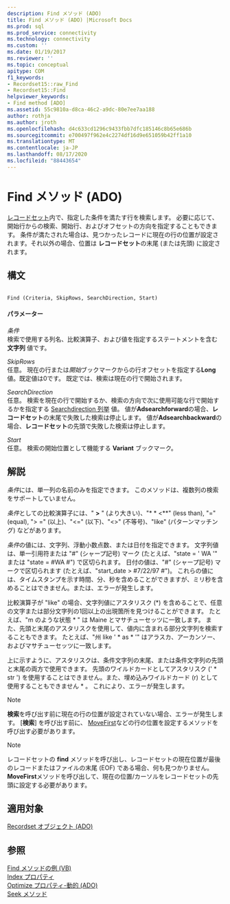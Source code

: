 ```yaml
---
description: Find メソッド (ADO)
title: Find メソッド (ADO) |Microsoft Docs
ms.prod: sql
ms.prod_service: connectivity
ms.technology: connectivity
ms.custom: ''
ms.date: 01/19/2017
ms.reviewer: ''
ms.topic: conceptual
apitype: COM
f1_keywords:
- Recordset15::raw_Find
- Recordset15::Find
helpviewer_keywords:
- Find method [ADO]
ms.assetid: 55c9810a-d8ca-46c2-a9dc-80e7ee7aa188
author: rothja
ms.author: jroth
ms.openlocfilehash: d4c633cd1296c9433fbb7dfc185146c8b65e686b
ms.sourcegitcommit: e700497f962e4c2274df16d9e651059b42ff1a10
ms.translationtype: MT
ms.contentlocale: ja-JP
ms.lasthandoff: 08/17/2020
ms.locfileid: "88443654"
---
```

# <a name="find-method-ado"></a>Find メソッド (ADO)
[レコードセット](../../../ado/reference/ado-api/recordset-object-ado.md)内で、指定した条件を満たす行を検索します。 必要に応じて、開始行からの検索、開始行、およびオフセットの方向を指定することもできます。 条件が満たされた場合は、見つかったレコードに現在の行の位置が設定されます。それ以外の場合、位置は **レコードセット**の末尾 (または先頭) に設定されます。  
  
## <a name="syntax"></a>構文  
  
```  
  
Find (Criteria, SkipRows, SearchDirection, Start)  
```  
  
#### <a name="parameters"></a>パラメーター  
 *条件*  
 検索で使用する列名、比較演算子、および値を指定するステートメントを含む **文字列** 値です。  
  
 *SkipRows*  
 任意。 現在の行または*開始*ブックマークからの行オフセットを指定する**Long**値。既定値は0です。 既定では、検索は現在の行で開始されます。  
  
 *SearchDirection*  
 任意。 検索を現在の行で開始するか、検索の方向で次に使用可能な行で開始するかを指定する [Searchdirection 列挙](../../../ado/reference/ado-api/searchdirectionenum.md) 値。 値が**Adsearchforward**の場合、**レコードセット**の末尾で失敗した検索は停止します。 値が**Adsearchbackward**の場合、**レコードセット**の先頭で失敗した検索は停止します。  
  
 *Start*  
 任意。 検索の開始位置として機能する **Variant** ブックマーク。  
  
## <a name="remarks"></a>解説  
 *条件*には、単一列の名前のみを指定できます。 このメソッドは、複数列の検索をサポートしていません。  
  
 *条件*としての比較演算子には、" **>** " (より大きい)、"* * \<**" (less than), "=" (equal), "> =" (以上)、"<=" (以下)、"<>" (不等号)、"like" (パターンマッチング) などがあります。  
  
 *条件*の値には、文字列、浮動小数点数、または日付を指定できます。 文字列値は、単一引用符または "#" (シャープ記号) マーク (たとえば、"state = ' WA '" または "state = #WA #") で区切られます。 日付の値は、"#" (シャープ記号) マークで区切られます (たとえば、"start_date > #7/22/97 #")。 これらの値には、タイムスタンプを示す時間、分、秒を含めることができますが、ミリ秒を含めることはできません。または、エラーが発生します。  
  
 比較演算子が "like" の場合、文字列値にアスタリスク (*) を含めることで、任意の文字または部分文字列の1回以上の出現箇所を見つけることができます。 たとえば、"m のような状態 \* " は Maine とマサチューセッツに一致します。 また、先頭と末尾のアスタリスクを使用して、値内に含まれる部分文字列を検索することもできます。 たとえば、"州 like ' \* as \* '" はアラスカ、アーカンソー、およびマサチューセッツに一致します。  
  
 上に示すように、アスタリスクは、条件文字列の末尾、または条件文字列の先頭と末尾の両方で使用できます。 先頭のワイルドカードとしてアスタリスク (' * str ') を使用することはできません。また、埋め込みワイルドカード (r) として使用することもできません \* 。 これにより、エラーが発生します。  
  
> [!NOTE]
>  **検索**を呼び出す前に現在の行の位置が設定されていない場合、エラーが発生します。 [**検索**] を呼び出す前に、 [MoveFirst](../../../ado/reference/ado-api/movefirst-movelast-movenext-and-moveprevious-methods-ado.md)などの行の位置を設定するメソッドを呼び出す必要があります。  
  
> [!NOTE]
>  レコードセットの **find** メソッドを呼び出し、レコードセットの現在位置が最後のレコードまたはファイルの末尾 (EOF) である場合、何も見つかりません。 **MoveFirst**メソッドを呼び出して、現在の位置/カーソルをレコードセットの先頭に設定する必要があります。  
  
## <a name="applies-to"></a>適用対象  
 [Recordset オブジェクト (ADO)](../../../ado/reference/ado-api/recordset-object-ado.md)  
  
## <a name="see-also"></a>参照  
 [Find メソッドの例 (VB)](../../../ado/reference/ado-api/find-method-example-vb.md)   
 [Index プロパティ](../../../ado/reference/ado-api/index-property.md)   
 [Optimize プロパティ-動的 (ADO)](../../../ado/reference/ado-api/optimize-property-dynamic-ado.md)   
 [Seek メソッド](../../../ado/reference/ado-api/seek-method.md)
